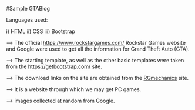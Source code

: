 #Sample GTABlog


Languages used:

i) HTML
ii) CSS
iii) Bootstrap


--> The official https://www.rockstargames.com/  Rockstar Games website and Google were used to get all the information for Grand Theft Auto (GTA).

--> The starting template, as well as the other basic templates were taken from the https://getbootstrap.com/ site. 

--> The download links on the site are obtained from the [RGmechanics](https://repack-mechanics.com/) site.

--> It is a website through which we may get PC games.

--> images collected at random from Google.



